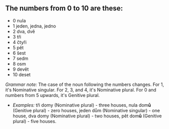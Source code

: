 ## The numbers from 0 to 10 are these:
* 0 nula
* 1 jeden, jedna, jedno
* 2 dva, dvě
* 3 tři
* 4 čtyři
* 5 pět
* 6 šest
* 7 sedm
* 8 osm
* 9 devět
* 10 deset

*Grammar note:* The case of the noun following the numbers changes. For 1, it's Nominative singular. For 2, 3, and 4, it's Nominative plural. For 0 and numbers from 5 upwards, it's Genitive plural.

* *Examples:* tři domy (Nominative plural) - three houses, nula dom**ů** (Genitive plural) - zero houses, jeden dům (Nominative singular) - one house, dva domy (Nominative plural) - two houses, pět dom**ů** (Genitive plural) - five houses.